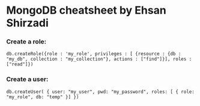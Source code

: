 # MongoDB cheatsheet by Ehsan Shirzadi

### Create a role:
```
db.createRole({role : 'my_role', privileges : [ {resource : {db : "my_db", collection : "my_collection"}, actions : ["find"]}], roles : ["read"]})
```

### Create a user:
```
db.createUser( { user: "my_user", pwd: "my_password", roles: [ { role: "my_role", db: "temp" }] })
```

